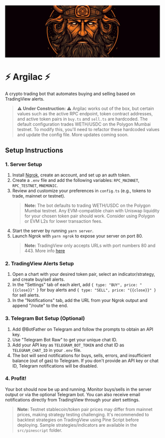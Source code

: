 ![Logo](./src/assets/banner.png)

# ⚡️ Argilac ⚡️

A crypto trading bot that automates buying and selling based on TradingView alerts.

> ⚠️ **Under Construction:** ⚠️ Argilac works out of the box, but certain values such as the active RPC endpoint, token contract addresses, and active token pairs in `buy.ts` and `sell.ts` are hardcoded. The default configuration trades WETH/USDC on the Polygon Mumbai testnet. To modify this, you'll need to refactor these hardcoded values and update the config file. More updates coming soon.

## Setup Instructions

### 1. Server Setup

1. Install [Ngrok](https://ngrok.com), create an account, and set up an auth token.
2. Create a `.env` file and add the following variables: `RPC_MAINNET`, `RPC_TESTNET`, `MNEMONIC`.
3. Review and customize your preferences in `config.ts` (e.g., tokens to trade, mainnet or testnet).
   > **Note:** The bot defaults to trading WETH/USDC on the Polygon Mumbai testnet. Any EVM-compatible chain with Uniswap liquidity for your chosen token pair should work. Consider using Polygon or EVM L2s for lower transaction fees.
4. Start the server by running `yarn server`.
5. Launch Ngrok with `yarn ngrok` to expose your server on port 80.
   > **Note:** TradingView only accepts URLs with port numbers 80 and 443. More info [here](https://www.tradingview.com/support/solutions/43000529348-about-webhooks/)

### 2. TradingView Alerts Setup

1. Open a chart with your desired token pair, select an indicator/strategy, and create buy/sell alerts.
2. In the "Settings" tab of each alert, add `{ type: "BUY", price: "{{close}}" }` for buy alerts and `{ type: "SELL", price: "{{close}}" }` for sell alerts.
3. In the "Notifications" tab, add the URL from your Ngrok output and append "/route" to the end.

### 3. Telegram Bot Setup (Optional)

1. Add @BotFather on Telegram and follow the prompts to obtain an API key.
2. Use "Telegram Bot Raw" to get your unique chat ID.
3. Add your API key as `TELEGRAM_BOT_TOKEN` and chat ID as `TELEGRAM_CHAT_ID` in your `.env` file.
4. The bot will send notifications for buys, sells, errors, and insufficient balance (out of gas) to Telegram. If you don't provide an API key or chat ID, Telegram notifications will be disabled.

### 4. Profit!

Your bot should now be up and running. Monitor buys/sells in the server output or via the optional Telegram bot. You can also receive email notifications directly from TradingView through your alert settings.

> **Note:** Testnet stablecoin/token pair prices may differ from mainnet prices, making strategy testing challenging. It's recommended to backtest strategies on TradingView using Pine Script before deploying. Sample strategies/indicators are available in the `src/pinescript` folder.
